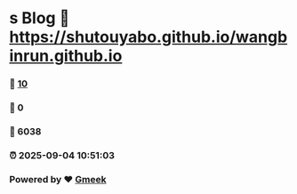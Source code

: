 # s Blog :link: https://shutouyabo.github.io/wangbinrun.github.io 
### :page_facing_up: [10](https://shutouyabo.github.io/wangbinrun.github.io/tag.html) 
### :speech_balloon: 0 
### :hibiscus: 6038 
### :alarm_clock: 2025-09-04 10:51:03 
### Powered by :heart: [Gmeek](https://github.com/Meekdai/Gmeek)

